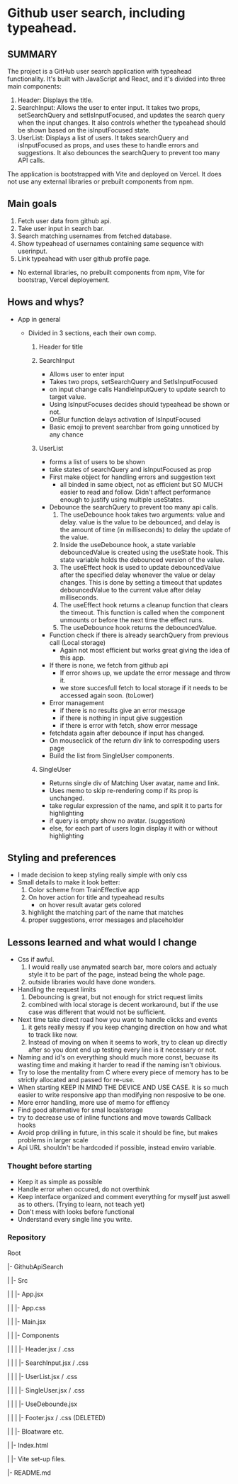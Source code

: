 # Github user search, including typeahead.

## SUMMARY

The project is a GitHub user search application with typeahead functionality. It's built with JavaScript and React, and it's divided into three main components:

1. Header: Displays the title.
2. SearchInput: Allows the user to enter input. It takes two props, setSearchQuery and setIsInputFocused, and updates the search query when the input changes. It also controls whether the typeahead should be shown based on the isInputFocused state.
3. UserList: Displays a list of users. It takes searchQuery and isInputFocused as props, and uses these to handle errors and suggestions. It also debounces the searchQuery to prevent too many API calls.

The application is bootstrapped with Vite and deployed on Vercel. It does not use any external libraries or prebuilt components from npm.

## Main goals

1. Fetch user data from github api.
2. Take user input in search bar.
3. Search matching usernames from fetched database.
4. Show typeahead of usernames containing same sequence with userinput.
5. Link typeahead with user github profile page.

- No external libraries,  no prebuilt components from npm, Vite for bootstrap, Vercel deployement.

## Hows and whys?

- App in general
    - Divided in 3 sections, each their own comp.

        1. Header for title

        2. SearchInput

            - Allows user to enter input
            - Takes two props, setSearchQuery and SetIsInputFocused
            - on input change calls HandleInputQuery to update search to target value.
            - Using IsInputFocuses decides should typeahead be shown or not.
            - OnBlur function delays activation of IsInputFocused
            - Basic emoji to prevent searchbar from going unnoticed by any chance

        3. UserList

            - forms a list of users to be shown
            - take states of searchQuery and isInputFocused as prop
            - First make object for handling errors and suggestion text
                - all binded in same object, not as efficient but SO MUCH easier to read and follow. Didn't affect performance enough to justify using multiple useStates.
            - Debounce the searchQuery to prevent too many api calls.
                1. The useDebounce hook takes two arguments: value and delay. value is the value to be debounced, and delay is the amount of time (in milliseconds) to delay the update of the value.
                2. Inside the useDebounce hook, a state variable debouncedValue is created using the useState hook. This state variable holds the debounced version of the value.
                3. The useEffect hook is used to update debouncedValue after the specified delay whenever the value or delay changes. This is done by setting a timeout that updates debouncedValue to the current value after delay milliseconds.
                4. The useEffect hook returns a cleanup function that clears the timeout. This function is called when the component unmounts or before the next time the effect runs.
                5. The useDebounce hook returns the debouncedValue.
            - Function check if there is already searchQuery from previous call (Local storage)
                - Again not most efficient but works great giving the idea of this app.
            - If there is none, we fetch from github api
                - If error shows up, we update the error message and throw it.
                - we store succesfull fetch to local storage if it needs to be accessed again soon. (toLower)
            - Error management
                - if there is no results give an error message
                - if there is nothing in input give suggestion
                - if there is error with fetch, show error message
            - fetchdata again after debounce if input has changed.
            - On mouseclick of the return div link to correspoding users page
            - Build the list from SingleUser components.
        
        4. SingleUser
            - Returns single div of Matching User avatar, name and link.
            - Uses memo to skip re-rendering comp if its prop is unchanged.
            - take regular expression of the name, and split it to parts for highlighting
            - if query is empty show no avatar. (suggestion)
            - else, for each part of users login display it with or without highlighting
    
## Styling and preferences

- I made decision to keep styling really simple with only css
- Small details to make it look better:
    1. Color scheme from TrainEffective app
    2. On hover action for title and typeahead results
        - on hover result avatar gets colored
    3. highlight the matching part of the name that matches
    4. proper suggestions, error messages and placeholder

## Lessons learned and what would I change

- Css if awful.
    1. I would really use anymated search bar, more colors and actualy style it to be part of the page, instead being the whole page.
    2. outside libraries would have done wonders.
- Handling the request limits
    1. Debouncing is great, but not enough for strict request limits
    2. combined with local storage is decent workaround, but if the use case was different that would not be sufficient.
- Next time take direct road how you want to handle clicks and events
    1. it gets really messy if you keep changing direction on how and what to track like now.
    2. Instead of moving on when it seems to work, try to clean up directly after so you dont end up testing every line is it necessary or not.
- Naming and id's on everything should much more const, becuase its wasting time and making it harder to read if the naming isn't obivious.
- Try to lose the mentality from C where every piece of memory has to be strictly allocated and passed for re-use.
- When starting KEEP IN MIND THE DEVICE AND USE CASE. it is so much easier to write responsive app than modifying non resposive to be one.
- More error handling, more use of memo for effiency
- Find good alternative for smal localstorage
- try to decrease use of inline functions and move towards Callback hooks
- Avoid prop drilling in future, in this scale it should be fine, but makes problems in larger scale
- Api URL shouldn't be hardcoded if possible, instead enviro variable.

### Thought before starting

- Keep it as simple as possible
- Handle error when occured, do not overthink
- Keep interface organized and comment everything for myself just aswell as to others. (Trying to learn, not teach yet)
- Don't mess with looks before functional
- Understand every single line you write.

### Repository

Root

|- GithubApiSearch

|  |- Src

|  |  |- App.jsx

|  |  |- App.css

|  |  |- Main.jsx

|  |  |- Components

|  |  |  |- Header.jsx / .css

|  |  |  |- SearchInput.jsx / .css

|  |  |  |- UserList.jsx / .css

|  |  |  |- SingleUser.jsx / .css

|  |  |  |- UseDebounde.jsx

|  |  |  |- Footer.jsx / .css (DELETED)

|  |  |- Bloatware etc.

|  |- Index.html

|  |- Vite set-up files.

|- README.md

